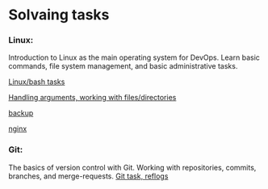 # Solvaing tasks

### Linux: 
Introduction to Linux as the main operating system for DevOps. Learn basic commands, file system management, and basic administrative tasks.


[Linux/bash tasks](https://github.com/VadimTrufyn/bash-test/tree/main/bash_task)


[Handling arguments, working with files/directories](https://github.com/VadimTrufyn/bash-test/blob/main/bash_task/argument.sh)


[backup](https://github.com/VadimTrufyn/bash-test/blob/main/bash_task/README.md)


[nginx](https://github.com/VadimTrufyn/bash-test/blob/main/bash_task/web-server/web-server.md)



### Git:


 The basics of version control with Git. Working with repositories, commits, branches, and merge-requests.
 [Git task, reflogs](https://github.com/VadimTrufyn/bash-test/blob/main/git-task/git_reflog.txt)







